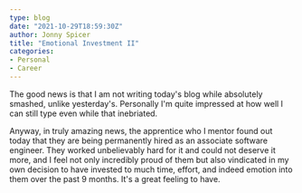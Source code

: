 ```yaml
---
type: blog
date: "2021-10-29T18:59:30Z"
author: Jonny Spicer
title: "Emotional Investment II"
categories:
- Personal
- Career
---
```

The good news is that I am not writing today's blog while absolutely smashed, unlike yesterday's. Personally I'm quite impressed at how well I can still type even while that inebriated.

Anyway, in truly amazing news, the apprentice who I mentor found out today that they are being permanently hired as an associate software engineer. They worked unbelievably hard for it and could not deserve it more, and I feel not only incredibly proud of them but also
vindicated in my own decision to have invested to much time, effort, and indeed emotion into them over the past 9 months. It's a great feeling to have.
